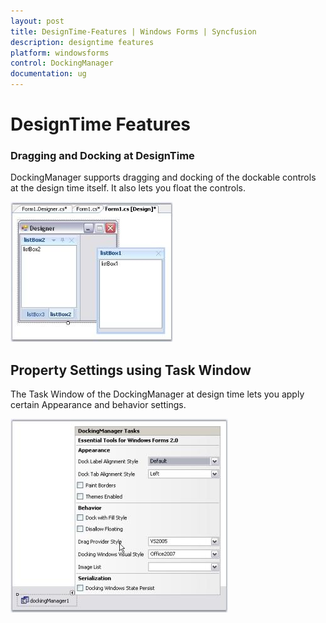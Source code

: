 ```yaml
---
layout: post
title: DesignTime-Features | Windows Forms | Syncfusion
description: designtime features
platform: windowsforms
control: DockingManager 
documentation: ug
---
```


# DesignTime Features

### Dragging and Docking at DesignTime

DockingManager supports dragging and docking of the dockable controls at the design time itself. It also lets you float the controls.

 ![](DesignTime-Features_images/DesignTime-Features_img1.jpeg) 



## Property Settings using Task Window

The Task Window of the DockingManager at design time lets you apply certain Appearance and behavior settings.

![](DesignTime-Features_images/DesignTime-Features_img2.jpeg) 


